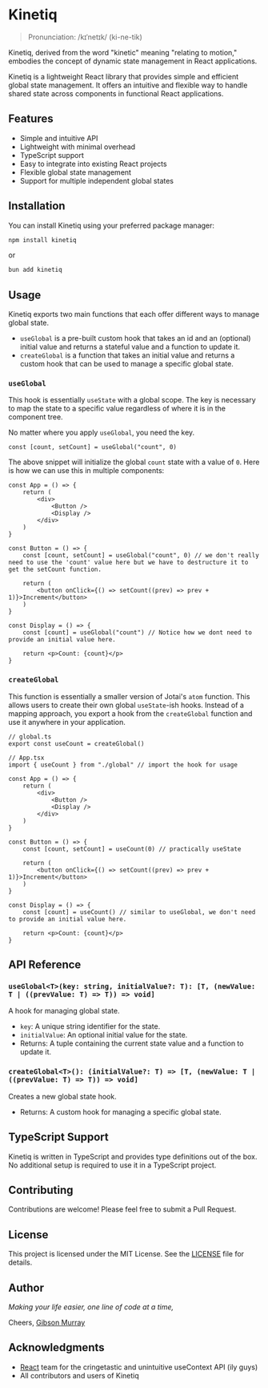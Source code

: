 # Kinetiq

> Pronunciation: /kɪˈnetɪk/ (ki-ne-tik)

Kinetiq, derived from the word "kinetic" meaning "relating to motion," embodies the concept of dynamic state management in React applications.

Kinetiq is a lightweight React library that provides simple and efficient global state management. It offers an intuitive and flexible way to handle shared state across components in functional React applications.

## Features

-   Simple and intuitive API
-   Lightweight with minimal overhead
-   TypeScript support
-   Easy to integrate into existing React projects
-   Flexible global state management
-   Support for multiple independent global states

## Installation

You can install Kinetiq using your preferred package manager:

```bash
npm install kinetiq
```

or

```bash
bun add kinetiq
```

## Usage

Kinetiq exports two main functions that each offer different ways to manage global state.

-   `useGlobal` is a pre-built custom hook that takes an id and an (optional) initial value and returns a stateful value and a function to update it.
-   `createGlobal` is a function that takes an initial value and returns a custom hook that can be used to manage a specific global state.

### `useGlobal`

This hook is essentially `useState` with a global scope. The key is necessary to map the state to a specific value regardless of where it is in the component tree.

No matter where you apply `useGlobal`, you need the key.

```tsx
const [count, setCount] = useGlobal("count", 0)
```

The above snippet will initialize the global `count` state with a value of `0`.
Here is how we can use this in multiple components:

```tsx
const App = () => {
    return (
        <div>
            <Button />
            <Display />
        </div>
    )
}

const Button = () => {
    const [count, setCount] = useGlobal("count", 0) // we don't really need to use the 'count' value here but we have to destructure it to get the setCount function.

    return (
        <button onClick={() => setCount((prev) => prev + 1)}>Increment</button>
    )
}

const Display = () => {
    const [count] = useGlobal("count") // Notice how we dont need to provide an initial value here.

    return <p>Count: {count}</p>
}
```

### `createGlobal`

This function is essentially a smaller version of Jotai's `atom` function. This allows users to create their own global `useState`-ish hooks. Instead of a mapping approach, you export a hook from the `createGlobal` function and use it anywhere in your application.

```tsx
// global.ts
export const useCount = createGlobal()
```

```tsx
// App.tsx
import { useCount } from "./global" // import the hook for usage

const App = () => {
    return (
        <div>
            <Button />
            <Display />
        </div>
    )
}

const Button = () => {
    const [count, setCount] = useCount(0) // practically useState

    return (
        <button onClick={() => setCount((prev) => prev + 1)}>Increment</button>
    )
}

const Display = () => {
    const [count] = useCount() // similar to useGlobal, we don't need to provide an initial value here.

    return <p>Count: {count}</p>
}
```

## API Reference

### `useGlobal<T>(key: string, initialValue?: T): [T, (newValue: T | ((prevValue: T) => T)) => void]`

A hook for managing global state.

-   `key`: A unique string identifier for the state.
-   `initialValue`: An optional initial value for the state.
-   Returns: A tuple containing the current state value and a function to update it.

### `createGlobal<T>(): (initialValue?: T) => [T, (newValue: T | ((prevValue: T) => T)) => void]`

Creates a new global state hook.

-   Returns: A custom hook for managing a specific global state.

## TypeScript Support

Kinetiq is written in TypeScript and provides type definitions out of the box. No additional setup is required to use it in a TypeScript project.

## Contributing

Contributions are welcome! Please feel free to submit a Pull Request.

## License

This project is licensed under the MIT License. See the [LICENSE](LICENSE) file for details.

## Author

_Making your life easier, one line of code at a time,_ 

Cheers, 
[Gibson Murray](https://gibsonmurray.com)

## Acknowledgments

-   [React](https://react.dev/) team for the cringetastic and unintuitive useContext API (ily guys)
-   All contributors and users of Kinetiq
